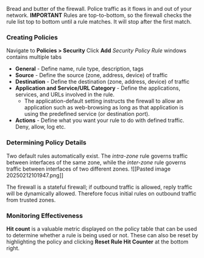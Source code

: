 Bread and butter of the firewall. Police traffic as it flows in and out of your network.
**IMPORTANT** Rules are top-to-bottom, so the firewall checks the rule list top to bottom until a rule matches. It will stop after the first match.
### Creating Policies
Navigate to **Policies > Security** Click **Add**
*Security Policy Rule* windows contains multiple tabs
- **General** - Define name, rule type, description, tags
- **Source** - Define the source (zone, address, device) of traffic 
- **Destination** - Define the destination (zone, address, device) of traffic
- **Application and Service/URL Category** - Define the applications, services, and URLs involved in the rule.
	- The application-default setting instructs the firewall to allow an application such as web-browsing as long as that application is using the predefined service (or destination port).
- **Actions** - Define what you want your rule to do with defined traffic. Deny, allow, log etc.

### Determining Policy Details
Two default rules automatically exist. The *intra-zone* rule governs traffic between interfaces of the same zone, while the *inter-zone* rule governs traffic between interfaces of two different zones.
![[Pasted image 20250212101947.png]]

The firewall is a stateful firewall; if outbound traffic is allowed, reply traffic will be dynamically allowed. Therefore focus initial rules on outbound traffic from trusted zones.
### Monitoring Effectiveness
**Hit count** is a valuable metric displayed on the policy table that can be used to determine whether a rule is being used or not. These can also be reset by highlighting the policy and clicking **Reset Rule Hit Counter** at the bottom right.

